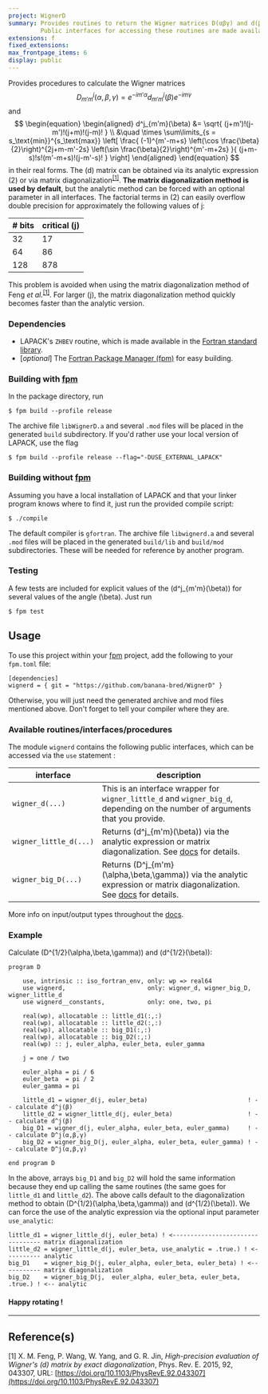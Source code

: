 ```yaml
---
project: WignerD
summary: Provides routines to return the Wigner matrices D(αβγ) and d(β).
         Public interfaces for accessing these routines are made available in the `wignerd` module.
extensions: f
fixed_extensions:
max_frontpage_items: 6
display: public
---
```


Provides procedures to calculate the Wigner matrices
$$
\begin{equation}
D^j_{m'm}(\alpha,\beta,\gamma) = e^{-im'\alpha} d^j_{m'm}(\beta) e^{-im\gamma}
\end{equation}
$$
and
$$
\begin{equation}
\begin{aligned}
    d^j_{m'm}(\beta) &=
    \sqrt{ (j+m')!(j-m')!(j+m)!(j-m)! }
    \\
    &\quad \times
    \sum\limits_{s = s_\text{min}}^{s_\text{max}}
    \left[
        \frac{
            (-1)^{m'-m+s} \left(\cos \frac{\beta}{2}\right)^{2j+m-m'-2s} \left(\sin \frac{\beta}{2}\right)^{m'-m+2s}
        }{
            (j+m-s)!s!(m'-m+s)!(j-m'-s)!
        }
    \right]
\end{aligned}
\end{equation}
$$
in their real forms.
The \(d\) matrix can be obtained via its analytic expression (2) or via matrix diagonalization<sup>[[1]](#1)</sup>.
**The matrix diagonalization method is used by default**, but the analytic method can be forced with an optional parameter in all interfaces.
The factorial terms in (2) can easily overflow double precision for approximately the following values of j:

<center>

| # bits | critical \(j\) |
| ------ | ------------ |
| 32  | 17  |
| 64  | 86  |
| 128 | 878 |

</center>

This problem is avoided when using the matrix diagonalization method of Feng <i>et al.</i><sup>[[1]](#1)</sup>.
For larger \(j\), the matrix diagonalization method quickly becomes faster than the analytic version.

### Dependencies
- LAPACK's `ZHBEV` routine, which is made available in the [Fortran standard library](https://stdlib.fortran-lang.org/).
- [*optional*] The [Fortran Package Manager (fpm)](https://github.com/fortran-lang/fpm) for easy building.

### Building with [fpm](https://github.com/fortran-lang/fpm)
In the package directory, run

    $ fpm build --profile release

The archive file `libWignerD.a` and several `.mod` files will be placed in the generated `build` subdirectory.
If you'd rather use your local version of LAPACK, use the flag

    $ fpm build --profile release --flag="-DUSE_EXTERNAL_LAPACK"

### Building without [fpm](https://github.com/fortran-lang/fpm)
Assuming you have a local installation of LAPACK and that your linker program knows where to find it, just run the provided compile script:

    $ ./compile

The default compiler is `gfortran`.
The archive file `libwignerd.a` and several `.mod` files will be placed in the generated `build/lib` and `build/mod` subdirectories.
These will be needed for reference by another program.

### Testing
A few tests are included for explicit values of the \(d^j_{m'm}(\beta)\) for several values of the angle \(\beta\).
Just run

    $ fpm test

## Usage

To use this project within your [fpm](https://github.com/fortran-lang/fpm) project, add the following to your `fpm.toml` file:

    [dependencies]
    wignerd = { git = "https://github.com/banana-bred/WignerD" }

Otherwise, you will just need the generated archive and mod files mentioned above.
Don't forget to tell your compiler where they are.

### Available routines/interfaces/procedures
The module `wignerd` contains the following public interfaces, which can be accessed via the `use` statement :

| interface               | description |
| ----------------------- | ----------- |
| `wigner_d(...)`         | This is an interface wrapper for `wigner_little_d` and `wigner_big_d`, depending on the number of arguments that you provide.|
| `wigner_little_d(...)`  | Returns \(d^j_{m'm}(\beta)\) via the analytic expression or matrix diagonalization. See [docs](https://banana-bred.github.io/WignerD/) for details.|
| `wigner_big_D(...)`     | Returns \(D^j_{m'm}(\alpha,\beta,\gamma)\) via the analytic expression or matrix diagonalization. See [docs](https://banana-bred.github.io/WignerD/) for details.|

More info on input/output types throughout the [docs](https://banana-bred.github.io/WignerD/).

### Example
Calculate \(D^{1/2}(\alpha,\beta,\gamma)\) and \(d^{1/2}(\beta)\):

    program D

        use, intrinsic :: iso_fortran_env, only: wp => real64
        use wignerd,                       only: wigner_d, wigner_big_D, wigner_little_d
        use wignerd__constants,            only: one, two, pi

        real(wp), allocatable :: little_d1(:,:)
        real(wp), allocatable :: little_d2(:,:)
        real(wp), allocatable :: big_D1(:,:)
        real(wp), allocatable :: big_D2(:,:)
        real(wp) :: j, euler_alpha, euler_beta, euler_gamma

        j = one / two

        euler_alpha = pi / 6
        euler_beta  = pi / 2
        euler_gamma = pi

        little_d1 = wigner_d(j, euler_beta)                            ! -- calculate d^j(β)
        little_d2 = wigner_little_d(j, euler_beta)                     ! -- calculate d^j(β)
        big_D1 = wigner_d(j, euler_alpha, euler_beta, euler_gamma)     ! -- calculate D^j(α,β,γ)
        big_D2 = wigner_big_D(j, euler_alpha, euler_beta, euler_gamma) ! -- calculate D^j(α,β,γ)

    end program D

In the above, arrays `big_D1` and `big_D2` will hold the same information because they end up calling the same routines (the same goes for `little_d1` and `little_d2`).
The above calls default to the diagonalization method to obtain \(D^{1/2}(\alpha,\beta,\gamma)\) and \(d^{1/2}(\beta)\).
We can force the use of the analytic expression via the optional input parameter `use_analytic`:

    little_d1 = wigner_little_d(j, euler_beta) ! <--------------------------------- matrix diagonalization
    little_d2 = wigner_little_d(j, euler_beta, use_analytic = .true.) ! <---------- analytic
    big_D1    = wigner_big_D(j, euler_alpha, euler_beta, euler_beta) ! <----------- matrix diagonalization
    big_D2    = wigner_big_D(j,  euler_alpha, euler_beta, euler_beta, .true.) ! <-- analytic

#### Happy rotating !

---

## Reference(s)

<a id="1">[1]</a>
X. M. Feng, P. Wang, W. Yang, and G. R. Jin,
*High-precision evaluation of Wigner's \(d\) matrix by exact diagonalization*,
Phys. Rev. E. 2015, 92, 043307,
URL: [https://doi.org/10.1103/PhysRevE.92.043307](https://doi.org/10.1103/PhysRevE.92.043307)

